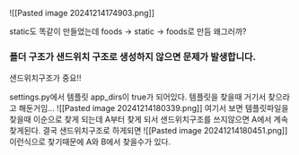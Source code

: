 ![[Pasted image 20241214174903.png]]


static도 똑같이 만들었는데 foods -> static -> foods로 만듬 왜그러까?

### 폴더 구조가 샌드위치 구조로 생성하지 않으면 문제가 발생합니다.
샌드위치구조가 중요!!

settings.py에서 템플릿 app_dirs이 true가 되어있다.
템플릿을 찾을때 거기서 찾으라고 해둔거임...
![[Pasted image 20241214180339.png]]
여기서 보면 템플릿파일을 찾을때 이순으로 찾게 되는데 A부터 찾게 되서 
샌드위치구조를 쓰지않으면 A에서 계속찾게된다.
결국 샌드위치구조로 하게되면
![[Pasted image 20241214180451.png]]
이런식으로 찾기때문에 A와 B에서 찾을수가 있다.

